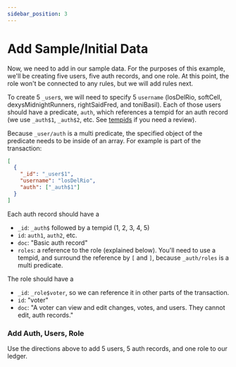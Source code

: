 ```yaml
---
sidebar_position: 3
---
```


# Add Sample/Initial Data

Now, we need to add in our sample data. For the purposes of this example, we'll be creating five users, five auth records, and one role. At this point, the role won't be connected to any rules, but we will add rules next.

To create 5 `_user`s, we will need to specify 5 `username` (losDelRio, softCell, dexysMidnightRunners, rightSaidFred, and toniBasil). Each of those users should have a predicate, `auth`, which references a tempid for an auth record (we use `_auth$1`, `_auth$2`, etc. See [tempids](/overview/transact/basics.md#temporary-ids) if you need a review).

Because `_user/auth` is a multi predicate, the specified object of the predicate needs to be inside of an array. For example is part of the transaction:

```json
[
  {
    "_id": "_user$1",
    "username": "losDelRio",
    "auth": ["_auth$1"]
  }
]
```

Each auth record should have a

- `_id`: `_auth$` followed by a tempid (1, 2, 3, 4, 5)
- `id`: `auth1`, `auth2`, etc.
- `doc`: "Basic auth record"
- `roles`: a reference to the role (explained below). You'll need to use a tempid, and surround the reference by `[` and `]`, because `_auth/roles` is a multi predicate.

The role should have a

- `_id`: `_role$voter`, so we can reference it in other parts of the transaction.
- `id`: "voter"
- `doc`: "A voter can view and edit changes, votes, and users. They cannot edit, auth records."

<div class="challenge">
<h3>Add Auth, Users, Role</h3>
<p>
Use the directions above to add 5 users, 5 auth records, and one role to our ledger.
</p>
</div>

